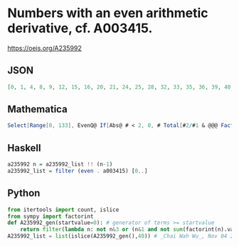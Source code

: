 # Numbers with an even arithmetic derivative, cf\. A003415\.
https://oeis.org/A235992
## JSON
```JSON
[0, 1, 4, 8, 9, 12, 15, 16, 20, 21, 24, 25, 28, 32, 33, 35, 36, 39, 40, 44, 48, 49, 51, 52, 55, 56, 57, 60, 64, 65, 68, 69, 72, 76, 77, 80, 81, 84, 85, 87, 88, 91, 92, 93, 95, 96, 100, 104, 108, 111, 112, 115, 116, 119, 120, 121, 123, 124, 128, 129, 132, 133]
```
## Mathematica
```Mathematica
Select[Range[0, 133], EvenQ@ If[Abs@ # < 2, 0, # Total[#2/#1 & @@@ FactorInteger[Abs@ #]]] &] (* _Michael De Vlieger_, Sep 30 2019 *)
```
## Haskell
```Haskell
a235992 n = a235992_list !! (n-1)
a235992_list = filter (even . a003415) [0..]
```
## Python
```Python
from itertools import count, islice
from sympy import factorint
def A235992_gen(startvalue=0): # generator of terms >= startvalue
    return filter(lambda n: not n&3 or (n&1 and not sum(factorint(n).values())&1), count(max(startvalue,0)))
A235992_list = list(islice(A235992_gen(),40)) # _Chai Wah Wu_, Nov 04 2022
```
